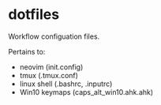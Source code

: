 # dotfiles
Workflow configuation files.

Pertains to:
* neovim (init.config)
* tmux (.tmux.conf)
* linux shell (.bashrc, .inputrc)
* Win10 keymaps (caps_alt_win10.ahk.ahk)
